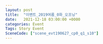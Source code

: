 ```yaml
---
layout: post
title:  "이벤트_2019여름_0화_오프닝"
date:   2021-12-18 03:00:00 +0000
categories: Event
Tags: Story Event
SceneCode: ["scene_evt190627_cp0_q1_s10"]
---
```

